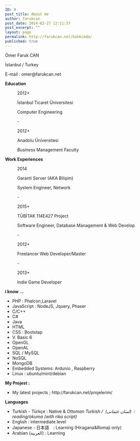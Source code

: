 ```yaml
---
ID: 9
post_title: About me
author: farukcan
post_date: 2014-02-27 12:11:37
post_excerpt: ""
layout: page
permalink: http://farukcan.net/hakkimda/
published: true
---
```

<p>
	&Ouml;mer Faruk CAN
</p>

<p>
	İstanbul / Turkey
</p>

<p>
	E-mail : omer@farukcan.net
</p>

<p>
	<strong>Education</strong>
</p>

<p style="margin-left: 40px;">
	2012+
</p>

<p style="margin-left: 40px;">
	İstanbul Ticaret &Uuml;niversitesi
</p>

<p style="margin-left: 40px;">
	Computer Engineering
</p>

<p style="margin-left: 40px;">
	-
</p>

<p style="margin-left: 40px;">
	2012+
</p>

<p style="margin-left: 40px;">
	Anadolu &Uuml;niversitesi
</p>

<p style="margin-left: 40px;">
	<span class="st"><em>Business</em> Management Faculty </span>
</p>

<p>
	<strong>Work Experiences</strong>
</p>

<p style="margin-left: 40px;">
	2014
</p>

<p style="margin-left: 40px;">
	Garanti Server (AKA Bilişim)
</p>

<p style="margin-left: 40px;">
	System Engineer, Network
</p>

<p style="margin-left: 40px;">
	-
</p>

<p style="margin-left: 40px;">
	2015+
</p>

<p style="margin-left: 40px;">
	T&Uuml;BİTAK 114E427 Project
</p>

<p style="margin-left: 40px;">
	Software Engineer, Database Management &amp; Web Develop
</p>

<p style="margin-left: 40px;">
	-
</p>

<p style="margin-left: 40px;">
	2012+
</p>

<p style="margin-left: 40px;">
	Freelancer Web Developer/Master
</p>

<p style="margin-left: 40px;">
	-
</p>

<p style="margin-left: 40px;">
	2013+
</p>

<p style="margin-left: 40px;">
	Indie Game Developer
</p>

<p>
	<strong>i know ...</strong>
</p>

<ul>
	<li>
		PHP : Phalcon,Laravel
	</li>
	<li>
		JavaScript : NodeJS, Jquery, Phaser
	</li>
	<li>
		C/C++
	</li>
	<li>
		C#
	</li>
	<li>
		Java
	</li>
	<li>
		HTML
	</li>
	<li>
		CSS : Bootstap
	</li>
	<li>
		V. Basic 6
	</li>
	<li>
		OpenGL
	</li>
	<li>
		OpenAL
	</li>
	<li>
		SQL / MySQL
	</li>
	<li>
		NoSQL
	</li>
	<li>
		MongoDB
	</li>
	<li>
		Embedded Systems: Ardunio , Raspberry
	</li>
	<li>
		Linux : ubuntu/mint/debian
	</li>
</ul>

<p>
	<strong>My Projest :</strong>
</p>

<ul>
	<li>
		My latest projects ; http://farukcan.net/projelerim/
	</li>
</ul>

<p>
	<strong>Languages</strong>
</p>

<ul>
	<li>
		Turkish - T&uuml;rk&ccedil;e : Native &amp; <em>Ottoman Turkish /&nbsp; (لسان عثمانى)&nbsp; : reading/okuma (with rika script)</em>
	</li>
	<li>
		English : intermediate level
	</li>
	<li>
		Japanese - 日本語　: Learning (Hiragana&amp;Romaji only)
	</li>
	<li>
		Arabian (<span class="short_text" id="result_box" lang="ar"><span class="hps">العربية</span></span>) : Learning
	</li>
</ul>
